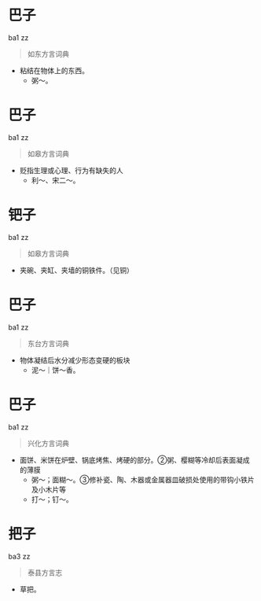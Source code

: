 # 巴子
ba1 zz
> 如东方言词典
- 粘结在物体上的东西。
  - 粥～。

# 巴子
ba1 zz
> 如皋方言词典
- 贬指生理或心理、行为有缺失的人
  - 利～、宋二～。

# 钯子
ba1 zz
> 如皋方言词典
- 夹碗、夹缸、夹墙的铜铁件。（见铜）

# 巴子
ba1 zz
> 东台方言词典
- 物体凝结后水分减少形态变硬的板块
  - 泥～｜饼～香。

# 巴子
ba1 zz
> 兴化方言词典
- 面饼、米饼在炉壁、锅底烤焦、烤硬的部分。②粥、樱糊等冷却后表面凝成的薄膜
  - 粥～；面糊～。③修补瓷、陶、木器或金属器皿破损处使用的带钩小铁片及小木片等
  - 打～；钉～。

# 把子
ba3 zz
> 泰县方言志
- 草把。

